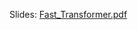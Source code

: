 Slides: [Fast_Transformer.pdf](https://github.com/simogiovannini/Fast-Transformer/files/13933104/Fast_Transformer.pdf)
